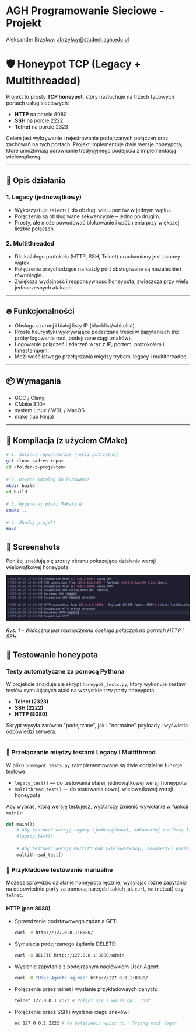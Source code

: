 # AGH Programowanie Sieciowe - Projekt
Aleksander Brzykcy: abrzykcy@student.agh.edu.pl
# 🛡️ Honeypot TCP (Legacy + Multithreaded)

Projekt to prosty **TCP honeypot**, który nasłuchuje na trzech typowych portach usług sieciowych:

- **HTTP** na porcie 8080  
- **SSH** na porcie 2222  
- **Telnet** na porcie 2323  

Celem jest wykrywanie i rejestrowanie podejrzanych połączeń oraz zachowań na tych portach. Projekt implementuje dwie wersje honeypota, które umożliwiają porównanie tradycyjnego podejścia z implementacją wielowątkową.

---

## 📖 Opis działania

### 1. Legacy (jednowątkowy)

- Wykorzystuje `select()` do obsługi wielu portów w jednym wątku.  
- Połączenia są obsługiwane sekwencyjnie – jedno po drugim.  
- Prosty, ale może powodować blokowanie i opóźnienia przy większej liczbie połączeń.

### 2. Multithreaded

- Dla każdego protokołu (HTTP, SSH, Telnet) uruchamiany jest osobny wątek.  
- Połączenia przychodzące na każdy port obsługiwane są niezależnie i równolegle.  
- Zwiększa wydajność i responsywność honeypota, zwłaszcza przy wielu jednoczesnych atakach.

---

## 🔥 Funkcjonalności

- Obsługa czarnej i białej listy IP (blacklist/whitelist).  
- Proste heurystyki wykrywające podejrzane treści w zapytaniach (np. próby logowania root, podejrzane ciągi znaków).  
- Logowanie połączeń i zdarzeń wraz z IP, portem, protokołem i timestampem.  
- Możliwość łatwego przełączania między trybami legacy i multithreaded.

---

## 📦 Wymagania

- GCC / Clang
- CMake 3.10+
- system Linux / WSL / MacOS
- make (lub Ninja)

---

## 🔧 Kompilacja (z użyciem CMake)

```bash
# 1. Sklonuj repozytorium (jeśli potrzebne)
git clone <adres-repo>
cd <folder-z-projektem>

# 2. Utwórz katalog do budowania
mkdir build
cd build

# 3. Wygeneruj pliki Makefile
cmake ..

# 4. Zbuduj projekt
make
```

## 📸 Screenshots

Poniżej znajdują się zrzuty ekranu pokazujące działanie wersji wielowątkowej honeypota:

![Multithread Honeypot - Logi z równoczesnych połączeń](screenshoots/image.png)

*Rys. 1 – Widoczna jest równoczesna obsługa połączeń na portach HTTP i SSH.*

## 🧪 Testowanie honeypota

### Testy automatyczne za pomocą Pythona

W projekcie znajduje się skrypt `honeypot_tests.py`, który wykonuje zestaw testów symulujących ataki na wszystkie trzy porty honeypota:

- **Telnet (2323)**  
- **SSH (2222)**  
- **HTTP (8080)**

Skrypt wysyła zarówno "podejrzane", jak i "normalne" payloady i wyświetla odpowiedzi serwera.

---

### 🔄 Przełączanie między testami Legacy i Multithread

W pliku `honeypot_tests.py` zaimplementowane są dwie oddzielne funkcje testowe:

- `legacy_test()` — do testowania starej, jednowątkowej wersji honeypota  
- `multithread_test()` — do testowania nowej, wielowątkowej wersji honeypota  

Aby wybrać, którą wersję testujesz, wystarczy zmienić wywołanie w funkcji `main()`:

```python
def main():
    # Aby testować wersję Legacy (jednowątkową), odkomentuj poniższą linię:
    #legacy_test()

    # Aby testować wersję Multithread (wielowątkową), odkomentuj poniższą linię:
    multithread_test()
```

### 🔧 Przykładowe testowanie manualne

Możesz sprawdzić działanie honeypota ręcznie, wysyłając różne zapytania na odpowiednie porty za pomocą narzędzi takich jak `curl`, `nc` (netcat) czy `telnet`.

#### HTTP (port 8080)

- Sprawdzenie podstawowego żądania GET:

    ```bash
    curl -v http://127.0.0.1:8080/

- Symulacja podejrzanego żądania DELETE:
    ```bash
    curl -X DELETE http://127.0.0.1:8080/admin

- Wysłanie zapytania z podejrzanym nagłówkiem User-Agent:
    ```bash
    curl -H "User-Agent: sqlmap" http://127.0.0.1:8080/

- Połączenie przez telnet i wysłanie przykładowaych danych:
    ```bash
    telnet 127.0.0.1 2323 # Połącz się i wpisz np.: root

- Połączenie przez SSH i wysłanie ciagu znaków:
    ```bash
    nc 127.0.0.1 2222 # Po połączeniu wpisz np.: Trying root login
